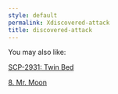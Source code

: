 ```yaml
---
style: default
permalink: Xdiscovered-attack
title: discovered-attack
---
```

You may also like:

[SCP-2931: Twin Bed](http://scp-wiki.net/scp-2931)

[8. Mr. Moon](http://scp-wiki.net/8-mr-moon)
